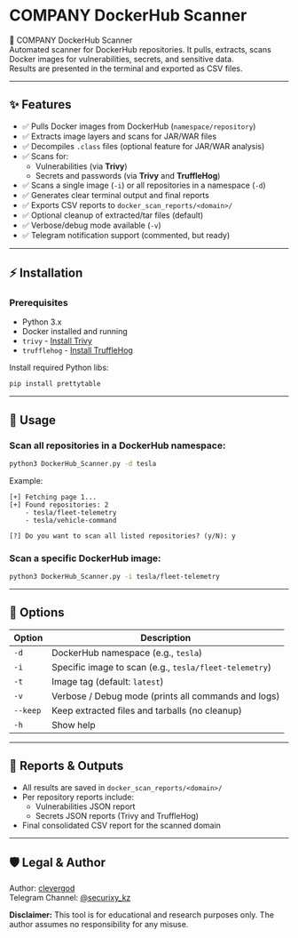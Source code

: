 
# COMPANY DockerHub Scanner

🐳 COMPANY DockerHub Scanner  
Automated scanner for DockerHub repositories. It pulls, extracts, scans Docker images for vulnerabilities, secrets, and sensitive data.  
Results are presented in the terminal and exported as CSV files.

---

## ✨ Features

- ✅ Pulls Docker images from DockerHub (`namespace/repository`)
- ✅ Extracts image layers and scans for JAR/WAR files
- ✅ Decompiles `.class` files (optional feature for JAR/WAR analysis)
- ✅ Scans for:
  - Vulnerabilities (via **Trivy**)
  - Secrets and passwords (via **Trivy** and **TruffleHog**)
- ✅ Scans a single image (`-i`) or all repositories in a namespace (`-d`)
- ✅ Generates clear terminal output and final reports
- ✅ Exports CSV reports to `docker_scan_reports/<domain>/`
- ✅ Optional cleanup of extracted/tar files (default)
- ✅ Verbose/debug mode available (`-v`)
- ✅ Telegram notification support (commented, but ready)

---

## ⚡️ Installation

### Prerequisites

- Python 3.x
- Docker installed and running
- `trivy` - [Install Trivy](https://aquasecurity.github.io/trivy/)
- `trufflehog` - [Install TruffleHog](https://github.com/trufflesecurity/trufflehog)

Install required Python libs:
```bash
pip install prettytable
```

---

## 🚀 Usage

### Scan all repositories in a DockerHub namespace:
```bash
python3 DockerHub_Scanner.py -d tesla
```

Example:
```
[+] Fetching page 1...
[+] Found repositories: 2
    - tesla/fleet-telemetry
    - tesla/vehicle-command

[?] Do you want to scan all listed repositories? (y/N): y
```

### Scan a specific DockerHub image:
```bash
python3 DockerHub_Scanner.py -i tesla/fleet-telemetry
```

---

## 🔧 Options

| Option      | Description                                              |
|-------------|----------------------------------------------------------|
| `-d`        | DockerHub namespace (e.g., `tesla`)                     |
| `-i`        | Specific image to scan (e.g., `tesla/fleet-telemetry`)  |
| `-t`        | Image tag (default: `latest`)                           |
| `-v`        | Verbose / Debug mode (prints all commands and logs)     |
| `--keep`    | Keep extracted files and tarballs (no cleanup)          |
| `-h`        | Show help                                               |

---

## 📂 Reports & Outputs

- All results are saved in `docker_scan_reports/<domain>/`
- Per repository reports include:
  - Vulnerabilities JSON report
  - Secrets JSON reports (Trivy and TruffleHog)
- Final consolidated CSV report for the scanned domain

---

## 🛡️ Legal & Author

Author: [clevergod](https://www.clevergod.net)  
Telegram Channel: [@securixy_kz](https://t.me/securixy_kz)  

**Disclaimer:** This tool is for educational and research purposes only. The author assumes no responsibility for any misuse.
